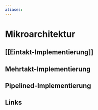 ```yaml
---
aliases: 
---
```

# Mikroarchitektur 
## [[Eintakt-Implementierung]]
 

## Mehrtakt-Implementierung


## Pipelined-Implementierung


## Links
